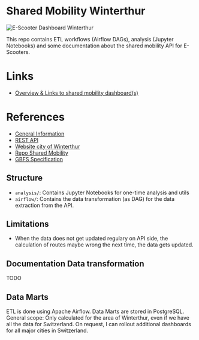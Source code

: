 # Shared Mobility Winterthur

![E-Scooter Dashboard Winterthur](https://bardos.dev/images/dashboard_overview.png)

This repo contains ETL workflows (Airflow DAGs), analysis (Jupyter Notebooks) and some documentation about the shared mobility API for E-Scooters.

# Links
* [Overview & Links to shared mobility dashboard(s)](https://bardos.dev/e-scooter-dashboard-overview.html)

# References
* [General Information](https://opendata.swiss/de/dataset/standorte-und-verfugbarkeit-von-shared-mobility-angeboten)
* [REST API](https://api.sharedmobility.ch/documentation)
* [Website city of Winterthur](https://api.sharedmobility.ch/documentation)
* [Repo Shared Mobility](https://github.com/SFOE/sharedmobility)
* [GBFS Specification](https://github.com/MobilityData/gbfs)

## Structure
* `analysis/`: Contains Jupyter Notebooks for one-time analysis and utils
* `airflow/`: Contains the data transformation (as DAG) for the data extraction from the API.

## Limitations
* When the data does not get updated regulary on API side, the calculation of routes maybe wrong the next time, the data gets updated.

## Documentation Data transformation
TODO

## Data Marts
ETL is done using Apache Airflow. Data Marts are stored in PostgreSQL.
General scope: Only calculated for the area of Winterthur, even if we have all the data for Switzerland. On request, I can rollout additional dashboards for all major cities in Switzerland.

